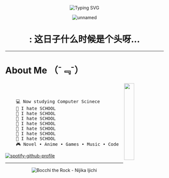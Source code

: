 <p align="center">
  <img src="https://readme-typing-svg.herokuapp.com?font=Fira+Code&size=31&pause=1000&width=435&lines=%E7%A5%9D%E4%BD%A0%E6%97%A9%E5%AE%89%EF%BC%8C%E5%8D%88%E5%AE%89%EF%BC%8C%E6%99%9A%E5%AE%89(%3D%CB%87%CF%89%CB%87%3D)" alt="Typing SVG">
</p>



<p align="center">
 <img src="https://github.com/user-attachments/assets/857e8ca4-48bf-41a4-95f5-ab6aa6076b18" alt="unnamed"/>
</p>
<h1 align="center">:  这日子什么时候是个头呀... </h1>

---


# About Me （¯﹃¯）   
###

<img src="https://github.com/user-attachments/assets/f011eb7f-1fb6-4f3e-97d6-90dd3346aea3" width="25%" align="right" />
<br><br>
<pre>
    💻 Now studying Computer Scinece
    🏫 I hate SCHOOL 
    🏫 I hate SCHOOL 
    🏫 I hate SCHOOL 
    🏫 I hate SCHOOL 
    🏫 I hate SCHOOL 
    🏫 I hate SCHOOL 
    🏫 I hate SCHOOL 
    🎮 Novel • Anime • Games • Music • Code
</pre>

[![spotify-github-profile](https://spotify-github-profile.kittinanx.com/api/view?uid=glovejacc73yudt548c07iasf&cover_image=true&theme=novatorem&show_offline=false&background_color=121212&interchange=true&bar_color=53b14f&bar_color_cover=true)](https://spotify-github-profile.kittinanx.com/api/view?uid=glovejacc73yudt548c07iasf&redirect=true)

<!--
# Languages & Tools 👨‍💻 🛠:

</br>

<p align="center">

<img src="https://github.com/user-attachments/assets/08f7ad00-be6b-4e94-9739-48e8a467d2af" alt="java" width="100" hight="50">


</br>
</br>
<img src="https://github.com/user-attachments/assets/2f2794ca-92f3-42ec-92a3-9cfa363ea3e1" alt="clion" width="100" hight="50">
<img src="https://github.com/user-attachments/assets/e64f95a1-cc8c-439d-b154-cac4cb0bcdc9" alt="Intellij" width="150" hight="50">
</br>

</br>
<img src="https://github.com/Xx-Ashutosh-xX/Xx-Ashutosh-xX/blob/master/assets/icons/pc.png" alt="pc" width="100" hight="50">
<img src="https://github.com/Xx-Ashutosh-xX/Xx-Ashutosh-xX/blob/master/assets/icons/edge.png" alt="edge" width="100" hight="50">
<img src="https://github.com/user-attachments/assets/5fbe6c57-b8e0-40f8-bf5b-0d84b1e457f4" alt="chrome" width="120" hight="50">

</br>
</br>
<p align="center">
<img src="https://github.com/user-attachments/assets/54bf0b8b-3ef2-4c0e-9688-9f3cc4aa1b94" alt="steam" width="100" hight="50">
<img src="https://github.com/user-attachments/assets/6071213e-2b95-4529-b414-edd3651a7f6c" alt="switch" width="120" hight="50">
</p>
</p>
</br>

-->
---

<p align="center">
 <img src="https://github.com/user-attachments/assets/96416cc3-992c-4714-9f6d-6bfb0a44a632" alt="Bocchi the Rock - Nijika Ijichi" style="max-width: 100%; height: auto;" />
</div>
</p>

<!--
![tumblr_d8cb6d904a4434d00710efccd6b68cf1_accbca65_540](https://github.com/user-attachments/assets/32b05823-8263-4704-8152-1df0253ed264)



